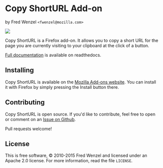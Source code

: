 # Copy ShortURL Add-on
by Fred Wenzel ``<fwenzel@mozilla.com>``

![](https://raw.githubusercontent.com/fwenzel/copy-shorturl/master/copy-shorturl.png)

Copy ShortURL is a Firefox add-on. It allows you to copy a short URL for the
page you are currently visiting to your clipboard at the click of a button.

[Full documentation](http://copy-shorturl.rtfd.org) is available on
readthedocs.

## Installing
Copy ShortURL is available on the [Mozilla Add-ons website](https://addons.mozilla.org/firefox/addon/copy-shorturl/). You can install it with Firefox by simply pressing the Install button there.

## Contributing
Copy ShortURL is open source. If you'd like to contribute, feel free to open or comment on an [Issue on Github](https://github.com/fwenzel/copy-shorturl/issues).

Pull requests welcome!

## License
This is free software, &copy; 2010-2015 Fred Wenzel and licensed under an Apache 2.0 license. For more information, read the file ``LICENSE``.
